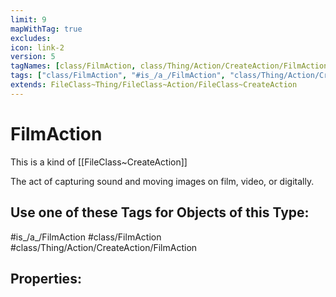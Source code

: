 ```yaml
---
limit: 9
mapWithTag: true
excludes:
icon: link-2
version: 5
tagNames: [class/FilmAction, class/Thing/Action/CreateAction/FilmAction, is_a_/FilmAction, is_a_/FilmAction, schema-org/FilmAction]
tags: ["class/FilmAction", "#is_/a_/FilmAction", "class/Thing/Action/CreateAction/FilmAction"]
extends: FileClass~Thing/FileClass~Action/FileClass~CreateAction
---
```


# FilmAction
This is a kind of [[FileClass~CreateAction]]

The act of capturing sound and moving images on film, video, or digitally.


## Use one of these Tags for Objects of this Type:

#is_/a_/FilmAction
#class/FilmAction
#class/Thing/Action/CreateAction/FilmAction

## Properties:


